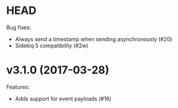 # HEAD

Bug fixes:

- Always send a timestamp when sending asynchronously (#20)
- Sidekiq 5 compatibility (#2w)

# v3.1.0 (2017-03-28) 

Features: 

- Adds support for event payloads (#16)
